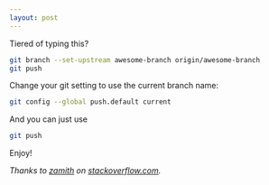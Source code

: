 ```yaml
---
layout: post
---
```


Tiered of typing this?

```bash
git branch --set-upstream awesome-branch origin/awesome-branch
git push
```

Change your git setting to use the current branch name:

```bash
git config --global push.default current
```

And you can just use

```bash
git push
```

Enjoy!

*Thanks to [zamith](http://stackoverflow.com/users/830229/zamith) on [stackoverflow.com](http://stackoverflow.com/a/22933955/747044).*
